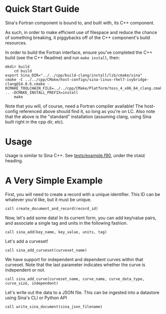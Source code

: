 # Quick Start Guide

Sina's Fortran component is bound to, and built with, its C++ component.

As such, in order to make efficient use of filespace and reduce the chance of something breaking, it piggybacks off of the C++
component's build resources.

In order to build the Fortran interface, ensure you've completed the C++ build (see the C++ Readme) and run `make install`, then:

	mkdir build
        cd build
	export Sina_DIR="../../cpp/build-clang/install/lib/cmake/sina"
	cmake -C ../../cpp/CMake/host-configs/sina-linux-rhel7-ivybridge-clang@14.0.6.cmake -DCMAKE_TOOLCHAIN_FILE=../../cpp/CMake/Platform/toss_4_x86_64_clang.cmake .. -DCMAKE_INSTALL_PREFIX=install
        make

Note that you will, of course, need a Fortran compiler available! The host-config referenced above should find it, so long as you're on LC. Also note that the above is the "standard" installation (assuming clang, using Sina built right in the cpp dir, etc).


# Usage

Usage is similar to Sina C++. See [tests/example.f90](tests/example.f90), under the `USAGE` heading.

# A Very Simple Example

First, you will need to create a record with a unique identifier. This ID can be whatever you'd like, but it must be unique. 
```
call create_document_and_record(record_id)
```

Now, let's add some data! In its current form, you can add key/value pairs, and associate a single tag and units in the following fashion.
```
call sina_add(key_name, key_value, units, tag)
```

Let's add a curveset!
```
call sina_add_curveset(curveset_name)
```

We have support for independent and dependent curves within that curveset.
Note that the last parameter indicates whether the curve is independent or not. 
```
call sina_add_curve(curveset_name, curve_name, curve_data_type, curve_size, independent)
```

Let's write out the data to a JSON file. This can be ingested into a datastore using Sina's CLI or Python API
```
call write_sina_document(sina_json_filename)
```
